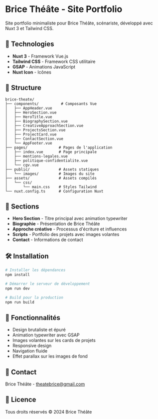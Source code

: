 # Brice Théâte - Site Portfolio

Site portfolio minimaliste pour Brice Théâte, scénariste, développé avec Nuxt 3 et Tailwind CSS.

## 🚀 Technologies

- **Nuxt 3** - Framework Vue.js
- **Tailwind CSS** - Framework CSS utilitaire
- **GSAP** - Animations JavaScript
- **Nuxt Icon** - Icônes

## 📁 Structure

```
brice-theate/
├── components/          # Composants Vue
│   ├── AppHeader.vue
│   ├── HeroSection.vue
│   ├── HeroTitle.vue
│   ├── BiographySection.vue
│   ├── CreativeApproachSection.vue
│   ├── ProjectsSection.vue
│   ├── ProjectCard.vue
│   ├── ContactSection.vue
│   └── AppFooter.vue
├── pages/              # Pages de l'application
│   ├── index.vue       # Page principale
│   ├── mentions-legales.vue
│   ├── politique-confidentialite.vue
│   └── cgv.vue
├── public/             # Assets statiques
│   └── images/         # Images du site
├── assets/             # Assets compilés
│   └── css/
│       └── main.css    # Styles Tailwind
└── nuxt.config.ts      # Configuration Nuxt
```

## 🎨 Sections

- **Hero Section** - Titre principal avec animation typewriter
- **Biographie** - Présentation de Brice Théâte
- **Approche créative** - Processus d'écriture et influences
- **Scripts** - Portfolio des projets avec images volantes
- **Contact** - Informations de contact

## 🛠️ Installation

```bash
# Installer les dépendances
npm install

# Démarrer le serveur de développement
npm run dev

# Build pour la production
npm run build
```

## 🎯 Fonctionnalités

- Design brutaliste et épuré
- Animation typewriter avec GSAP
- Images volantes sur les cards de projets
- Responsive design
- Navigation fluide
- Effet parallax sur les images de fond

## 📧 Contact

Brice Théâte - theatebrice@gmail.com

## 📄 Licence

Tous droits réservés © 2024 Brice Théâte
